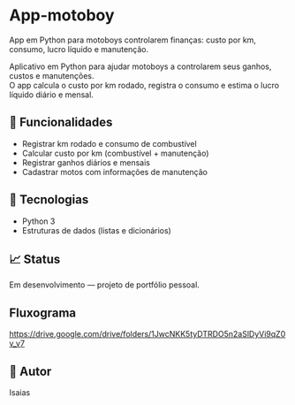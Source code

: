 # App-motoboy
App em Python para motoboys controlarem finanças: custo por km, consumo, lucro líquido e manutenção.

Aplicativo em Python para ajudar motoboys a controlarem seus ganhos, custos e manutenções.  
O app calcula o custo por km rodado, registra o consumo e estima o lucro líquido diário e mensal.

## 🚀 Funcionalidades
- Registrar km rodado e consumo de combustível
- Calcular custo por km (combustível + manutenção)
- Registrar ganhos diários e mensais
- Cadastrar motos com informações de manutenção

## 🧠 Tecnologias
- Python 3
- Estruturas de dados (listas e dicionários)

## 📈 Status
Em desenvolvimento — projeto de portfólio pessoal.

## Fluxograma 
https://drive.google.com/drive/folders/1JwcNKK5tyDTRDO5n2aSlDyVi9qZ0v_v7


## 👤 Autor
Isaias   
